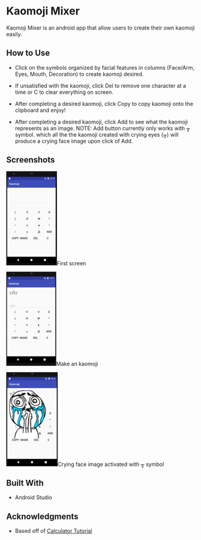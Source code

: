 # Kaomoji Mixer

Kaomoji Mixer is an android app that allow users to create their own kaomoji easily.

## How to Use
* Click on the symbols organized by facial features in columns (Face/Arm, Eyes, Mouth, Decoration) to create kaomoji desired.

* If unsatisfied with the kaomoji, click Del to remove one character at a time or C to clear everything on screen.

* After completing a desired kaomoji, click Copy to copy kaomoji onto the clipboard and enjoy!

* After completing a desired kaomoji, click Add to see what the kaomoji represents as an image.
NOTE: Add button currently only works with ╥ symbol. which all the the kaomoji created with crying eyes (╥) will produce a crying face image upon click of Add.

## Screenshots

<img src="https://github.com/joy8zhang/KaomojiMixer/blob/master/figures/kaomoji1.png" height="250"><tr><td class="caption">First screen</td></tr>

<img src="https://github.com/joy8zhang/KaomojiMixer/blob/master/figures/kaomoji2.png" height="250"><tr><td class="caption">Make an kaomoji</td></tr>

<img src="https://github.com/joy8zhang/KaomojiMixer/blob/master/figures/kaomoji3.png" height="250"><tr><td class="caption">Crying face image activated with ╥ symbol</td></tr>


## Built With

* Android Studio

## Acknowledgments

* Based off of [Calculator Tutorial ](http://www.androidauthority.com/build-a-calculator-app-721910/)

